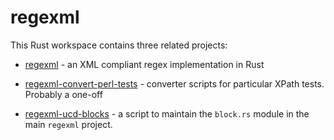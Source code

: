 # regexml

This Rust workspace contains three related projects:

- [regexml](regexml/README.md) - an XML compliant regex implementation in Rust

- [regexml-convert-perl-tests](regexml-convert-perl-tests/README.md) - converter scripts for
  particular XPath tests. Probably a one-off

- [regexml-ucd-blocks](regexml-ucd-blocks/README.md) - a script to maintain the
  `block.rs` module in the main `regexml` project.
